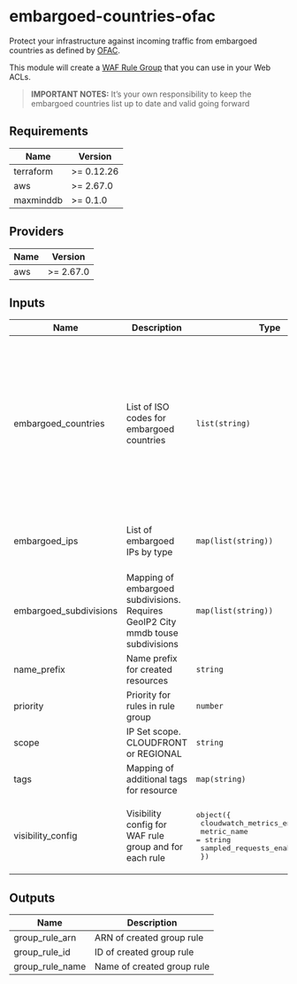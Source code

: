 # embargoed-countries-ofac

Protect your infrastructure against incoming traffic from embargoed countries as defined by [OFAC](https://home.treasury.gov/policy-issues/financial-sanctions/sanctions-programs-and-country-information).

This module will create a [WAF Rule Group](https://docs.aws.amazon.com/waf/latest/developerguide/waf-rule-groups.html) that you can use
in your Web ACLs.

> **IMPORTANT NOTES:**
> It’s your own responsibility to keep the embargoed countries list up to date and valid going forward

## Requirements

| Name | Version |
|------|---------|
| terraform | >= 0.12.26 |
| aws | >= 2.67.0 |
| maxminddb | >= 0.1.0 |

## Providers

| Name | Version |
|------|---------|
| aws | >= 2.67.0 |

## Inputs

| Name | Description | Type | Default | Required |
|------|-------------|------|---------|:--------:|
| embargoed\_countries | List of ISO codes for embargoed countries | `list(string)` | <pre>[<br>  "BI",<br>  "BY",<br>  "CD",<br>  "CF",<br>  "CU",<br>  "IQ",<br>  "IR",<br>  "LB",<br>  "LY",<br>  "SD",<br>  "SO",<br>  "SS",<br>  "SY",<br>  "VE",<br>  "ZW"<br>]</pre> | no |
| embargoed\_ips | List of embargoed IPs by type | `map(list(string))` | <pre>{<br>  "IPV4": [<br>    "175.45.176.0/22"<br>  ]<br>}</pre> | no |
| embargoed\_subdivisions | Mapping of embargoed subdivisions. Requires GeoIP2 City mmdb touse subdivisions | `map(list(string))` | <pre>{<br>  "UA": [<br>    "40",<br>    "43"<br>  ]<br>}</pre> | no |
| name\_prefix | Name prefix for created resources | `string` | `"embargoed-countries"` | no |
| priority | Priority for rules in rule group | `number` | `0` | no |
| scope | IP Set scope. CLOUDFRONT or REGIONAL | `string` | n/a | yes |
| tags | Mapping of additional tags for resource | `map(string)` | `{}` | no |
| visibility\_config | Visibility config for WAF rule group and for each rule | <pre>object({<br>    cloudwatch_metrics_enabled = bool<br>    metric_name                = string<br>    sampled_requests_enabled   = bool<br>  })</pre> | <pre>{<br>  "cloudwatch_metrics_enabled": false,<br>  "metric_name": "embargoed-territories",<br>  "sampled_requests_enabled": false<br>}</pre> | no |

## Outputs

| Name | Description |
|------|-------------|
| group\_rule\_arn | ARN of created group rule |
| group\_rule\_id | ID of created group rule |
| group\_rule\_name | Name of created group rule |
